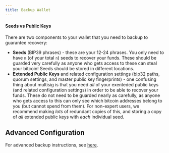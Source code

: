 ```yaml
---
title: Backup Wallet
---
```


#### Seeds vs Public Keys
There are two components to your wallet that you need to backup to guarantee recovery:
* **Seeds** (BIP39 phrases) - these are your 12-24 phrases. You only need to have `m` (of your total `n`) seeds to recover your funds. These should be guarded very carefully as anyone who gets access to these can steal your bitcoin! Seeds should be stored in different locations.
* **Extended Public Keys** and related configuration settings (bip32 paths, quorum settings, and master public key fingerprints) - one confusing thing about multisig is that you need *all* of your exenteded public keys (and related configuration settings) in order to be able to recover your funds. These do not need to be guarded nearly as carefully, as anyone who gets access to this can only see which bitcoin addresses belong to you (but cannot spend from them). For non-expert users, we recommend making *lots* of redundant copies of this, and storing a copy of *all* extended public keys with *each* individual seed.

## Advanced Configuration
For advanced backup instructions, see [here](/backup-wallet-advanced).
